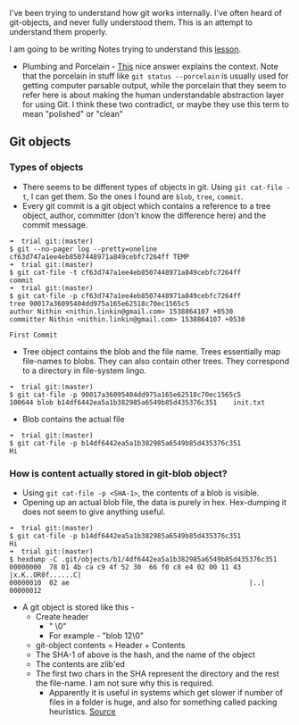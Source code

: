 I've been trying to understand how git works internally. I've often heard of git-objects, and never fully understood them. This is an attempt to understand them properly.

I am going to be writing Notes trying to understand this [lesson](https://git-scm.com/book/en/v2/Git-Internals-Plumbing-and-Porcelain).

- Plumbing and Porcelain - [This](https://stackoverflow.com/a/6976506/1518924) nice answer explains the context. Note that the porcelain in stuff like `git status --porcelain` is usually used for getting computer parsable output, while the porcelain that they seem to refer here is about making the human understandable abstraction layer for using Git. I think these two contradict, or maybe they use this term to mean "polished" or "clean"

## Git objects
### Types of objects
- There seems to be different types of objects in git. Using `git cat-file -t`, I can get them. So the ones I found are `blob`, `tree`, `commit`.
- Every git commit is a git object which contains a reference to a tree object, author, committer (don't know the difference here) and the commit message.
```
➜  trial git:(master)
$ git --no-pager log --pretty=oneline
cf63d747a1ee4eb8507448971a849cebfc7264ff TEMP
➜  trial git:(master)
$ git cat-file -t cf63d747a1ee4eb8507448971a849cebfc7264ff
commit
➜  trial git:(master)
$ git cat-file -p cf63d747a1ee4eb8507448971a849cebfc7264ff
tree 90017a36095404dd975a165e62518c70ec1565c5
author Nithin <nithin.linkin@gmail.com> 1538864107 +0530
committer Nithin <nithin.linkin@gmail.com> 1538864107 +0530

First Commit
```
- Tree object contains the blob and the file name. Trees essentially map file-names to blobs. They can also contain other trees. They correspond to a directory in file-system lingo.
```
➜  trial git:(master)
$ git cat-file -p 90017a36095404dd975a165e62518c70ec1565c5
100644 blob b14df6442ea5a1b382985a6549b85d435376c351    init.txt
```
- Blob contains the actual file
```
➜  trial git:(master)
$ git cat-file -p b14df6442ea5a1b382985a6549b85d435376c351
Hi
```

### How is content actually stored in git-blob object?
- Using `git cat-file -p <SHA-1>`, the contents of a blob is visible.
- Opening up an actual blob file, the data is purely in hex. Hex-dumping it does not seem to give anything useful. 
```
➜  trial git:(master)
$ git cat-file -p b14df6442ea5a1b382985a6549b85d435376c351
Hi
➜  trial git:(master)
$ hexdump -C .git/objects/b1/4df6442ea5a1b382985a6549b85d435376c351
00000000  78 01 4b ca c9 4f 52 30  66 f0 c8 e4 02 00 11 43  |x.K..OR0f......C|
00000010  02 ae                                             |..|
00000012
```
- A git object is stored like this - 
    - Create header 
        - "<TYPE> <CONTENT-LENGTH>\0"
        - For example - "blob 12\0"
    - git-object contents = Header + Contents
    - The SHA-1 of above is the hash, and the name of the object
    - The contents are zlib'ed
    - The first two chars in the SHA represent the directory and the rest the file-name. I am not sure why this is required.
        - Apparently it is useful in systems which get slower if number of files in a folder is huge, and also for something called packing heuristics. [Source](https://stackoverflow.com/questions/30662521/advantages-of-categorizing-objects-into-folders-named-as-the-first-2-characters)
